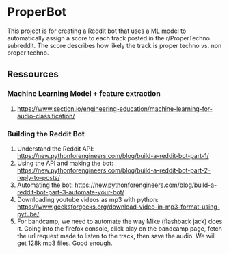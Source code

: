 # ProperBot

This project is for creating a Reddit bot that uses a ML model to automatically assign a score to each track posted in the r/ProperTechno subreddit. The score describes how likely the track is proper techno vs. non proper techno.

## Ressources

### Machine Learning Model + feature extraction
1. https://www.section.io/engineering-education/machine-learning-for-audio-classification/

### Building the Reddit Bot 
1. Understand the Reddit API: https://new.pythonforengineers.com/blog/build-a-reddit-bot-part-1/
2. Using the API and making the bot: https://new.pythonforengineers.com/blog/build-a-reddit-bot-part-2-reply-to-posts/
3. Automating the bot: https://new.pythonforengineers.com/blog/build-a-reddit-bot-part-3-automate-your-bot/
4. Downloading youtube videos as mp3 with python: https://www.geeksforgeeks.org/download-video-in-mp3-format-using-pytube/
5. For bandcamp, we need to automate the way Mike (flashback jack) does it. Going into the firefox console, click play on the bandcamp page, fetch the url request made to listen to the track, then save the audio. We will get 128k mp3 files. Good enough.
